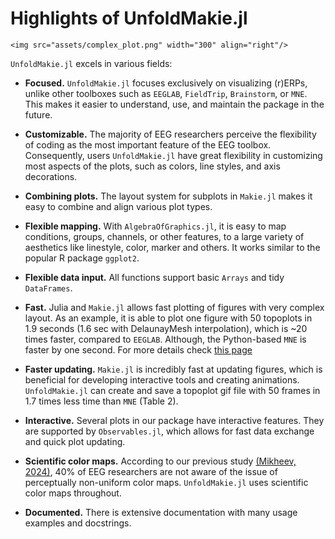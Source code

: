 # Highlights of UnfoldMakie.jl

```@raw html
<img src="assets/complex_plot.png" width="300" align="right"/>
```

`UnfoldMakie.jl` excels in various fields:

- **Focused.** `UnfoldMakie.jl` focuses exclusively on visualizing (r)ERPs, unlike other toolboxes such as `EEGLAB`, `FieldTrip`, `Brainstorm`, or `MNE`. This makes it easier to understand, use, and maintain the package in the future.

- **Customizable.** The majority of EEG researchers perceive the flexibility of coding as the most important feature of the EEG toolbox. Consequently, users `UnfoldMakie.jl` have great flexibility in customizing most aspects of the plots, such as colors, line styles, and axis decorations. 

- **Combining plots.** The layout system for subplots in `Makie.jl` makes it easy to combine and align various plot types.
- **Flexible mapping.** With `AlgebraOfGraphics.jl`, it is easy to map conditions, groups, channels, or other features, to a large variety of aesthetics like linestyle, color, marker and others. It works similar to the popular R package `ggplot2`.

- **Flexible data input.** All functions support basic `Arrays` and tidy `DataFrames`.

- **Fast.** Julia and `Makie.jl` allows fast plotting of figures with very complex layout. As an example, it is able to plot one figure with 50 topoplots in 1.9 seconds (1.6 sec with DelaunayMesh interpolation), which is ~20 times faster, compared to `EEGLAB`. Although, the Python-based `MNE` is faster by one second. For more details check [this page](https://unfoldtoolbox.github.io/UnfoldMakie.jl/dev/generated/intro/speed/)

- **Faster updating.** `Makie.jl` is incredibly fast at updating figures, which is beneficial for developing interactive tools and creating animations. `UnfoldMakie.jl` can create and save a topoplot gif file with 50 frames in 1.7 times less time than `MNE` (Table 2).

- **Interactive.** Several plots in our package have interactive features. They are supported by `Observables.jl`, which allows for fast data exchange and quick plot updating.

- **Scientific color maps.** According to our previous study [(Mikheev, 2024)](https://apertureneuro.org/article/116386-the-art-of-brainwaves-a-survey-on-event-related-potential-visualization-practices), 40% of EEG researchers are not aware of the issue of perceptually non-uniform color maps. `UnfoldMakie.jl` uses scientific color maps throughout.

- **Documented.** There is extensive documentation with many usage examples and docstrings.